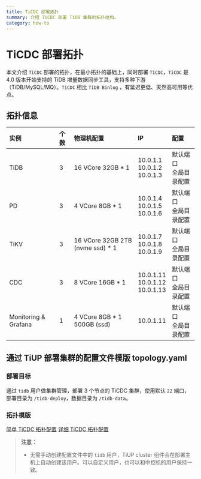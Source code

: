 ```yaml
---
title: TiCDC 部署拓扑
summary: 介绍 TiCDC 部署 TiDB 集群的拓扑结构。
category: how-to
---
```


# TiCDC 部署拓扑

本文介绍 `TiCDC` 部署的拓扑，在最小拓扑的基础上，同时部署 `TiCDC`，`TiCDC` 是 4.0 版本开始支持的 TiDB 增量数据同步工具，支持多种下游（TiDB/MySQL/MQ）。`TiCDC` 相比 `TiDB Binlog` ，有延迟更低、天然高可用等优点。

## 拓扑信息

|实例 | 个数 | 物理机配置 | IP |配置 |
| :-- | :-- | :-- | :-- | :-- |
| TiDB |3 | 16 VCore 32GB * 1 | 10.0.1.1 <br> 10.0.1.2 <br> 10.0.1.3 | 默认端口 <br>  全局目录配置 |
| PD | 3 | 4 VCore 8GB * 1 |10.0.1.4 <br> 10.0.1.5 <br> 10.0.1.6 | 默认端口 <br> 全局目录配置 |
| TiKV | 3 | 16 VCore 32GB 2TB (nvme ssd) * 1 | 10.0.1.7 <br> 10.0.1.8 <br> 10.0.1.9 | 默认端口 <br> 全局目录配置 |
| CDC | 3 | 8 VCore 16GB * 1 | 10.0.1.11 <br> 10.0.1.12 <br> 10.0.1.13 | 默认端口 <br> 全局目录配置 |
| Monitoring & Grafana | 1 | 4 VCore 8GB * 1 500GB (ssd) | 10.0.1.11 | 默认端口 <br> 全局目录配置 |

## 通过 TiUP 部署集群的配置文件模版 topology.yaml

### 部署目标

通过 `tidb` 用户做集群管理，部署 3 个节点的 TiCDC 集群，使用默认 `22` 端口，部署目录为 `/tidb-deploy`，数据目录为 `/tidb-data`。

### 拓扑模版

[简单 TiCDC 拓扑配置](/simple-cdc.yaml)
[详细 TiCDC 拓扑配置](/complex-cdc.yaml)

> **注意：**
>
> - 无需手动创建配置文件中的 `tidb` 用户，TiUP cluster 组件会在部署主机上自动创建该用户。可以自定义用户，也可以和中控机的用户保持一致。
